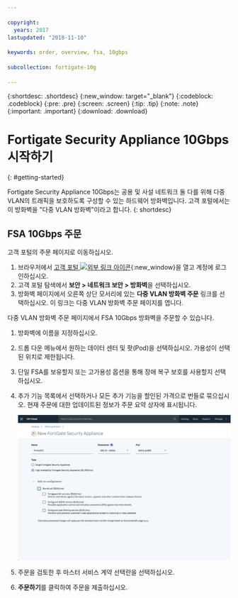 ```yaml
---

copyright:
  years: 2017
lastupdated: "2018-11-10"

keywords: order, overview, fsa, 10gbps

subcollection: fortigate-10g

---
```


{:shortdesc: .shortdesc}
{:new_window: target="_blank"}
{:codeblock: .codeblock}
{:pre: .pre}
{:screen: .screen}
{:tip: .tip}
{:note: .note}
{:important: .important}
{:download: .download}

# Fortigate Security Appliance 10Gbps 시작하기
{: #getting-started}

Fortigate Security Appliance 10Gbps는 공용 및 사설 네트워크 둘 다를 위해 다중 VLAN의 트래픽을 보호하도록 구성할 수 있는 하드웨어 방화벽입니다. 고객 포털에서는 이 방화벽을 "다중 VLAN 방화벽"이라고 합니다.
{: shortdesc}

## FSA 10Gbps 주문

고객 포털의 주문 페이지로 이동하십시오.

1. 브라우저에서 [고객 포털 ![외부 링크 아이콘](../../icons/launch-glyph.svg "외부 링크 아이콘")](https://control.softlayer.com/){:new_window}을 열고 계정에 로그인하십시오.
2. 고객 포털 탐색에서 **보안 > 네트워크 보안 > 방화벽**을 선택하십시오.
3. 방화벽 페이지에서 오른쪽 상단 모서리에 있는 **다중 VLAN 방화벽 주문** 링크를 선택하십시오. 이 링크는 다중 VLAN 방화벽 주문 페이지를 엽니다.

다중 VLAN 방화벽 주문 페이지에서 FSA 10Gbps 방화벽을 주문할 수 있습니다.

1. 방화벽에 이름을 지정하십시오.
2. 드롭 다운 메뉴에서 원하는 데이터 센터 및 팟(Pod)을 선택하십시오. 가용성이 선택된 위치로 제한됩니다.
3. 단일 FSA를 보유할지 또는 고가용성 옵션을 통해 장애 복구 보호를 사용할지 선택하십시오.
4. 추가 기능 목록에서 선택하거나 모든 추가 기능을 할인된 가격으로 번들로 묶으십시오. 현재 주문에 대한 업데이트된 정보가 주문 요약 상자에 표시됩니다.

	<img src="images/ordering.png" alt="그림" style="width: 600px;"/>

5. 주문을 검토한 후 마스터 서비스 계약 선택란을 선택하십시오.
6. **주문하기**를 클릭하여 주문을 제출하십시오.
